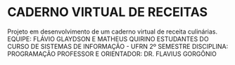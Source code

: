 # CADERNO VIRTUAL DE RECEITAS
Projeto em desenvolvimento de um caderno virtual de receita culinárias.
EQUIPE: FLÁVIO GLAYDSON E MATHEUS QUIRINO
ESTUDANTES DO CURSO DE SISTEMAS DE INFORMAÇÃO - UFRN
2º SEMESTRE
DISCIPLINA: PROGRAMAÇÃO 
PROFESSOR E ORIENTADOR: DR. FLAVIUS GORGÔNIO       
